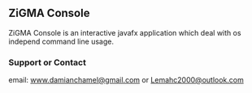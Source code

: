 ## ZiGMA Console

ZiGMA Console is an interactive javafx application which deal with os independ command line usage.

### Support or Contact

email: www.damianchamel@gmail.com or Lemahc2000@outlook.com

